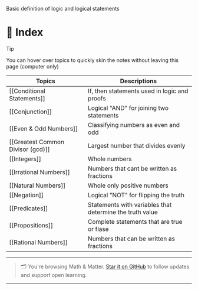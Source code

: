 Basic definition of logic and logical statements

# 🧭 Index

>[!tip]
You can hover over topics to quickly skin the notes without leaving this page (computer only)

| Topics                            | Descriptions                                             |
| --------------------------------- | -------------------------------------------------------- |
| [[Conditional Statements]]        | If, then statements used in logic and proofs             |
| [[Conjunction]]                   | Logical "AND" for joining two statements                 |
| [[Even & Odd Numbers]]            | Classifying numbers as even and odd                      |
| [[Greatest Common Divisor (gcd)]] | Largest number that divides evenly                       |
| [[Integers]]                      | Whole numbers                                            |
| [[Irrational Numbers]]            | Numbers that cant be written as fractions                |
| [[Natural Numbers]]               | Whole only positive numbers                              |
| [[Negation]]                      | Logical "NOT" for flipping the truth                     |
| [[Predicates]]                    | Statements with variables that determine the truth value |
| [[Propositions]]                  | Complete statements that are true or flase               |
| [[Rational Numbers]]              | Numbers that can be written as fractions                 |


---

> 🗂️ You're browsing Math & Matter. [Star it on GitHub](https://github.com/rajeevphysics/Obsidian-MathMatter) to follow updates and support open learning.

---
